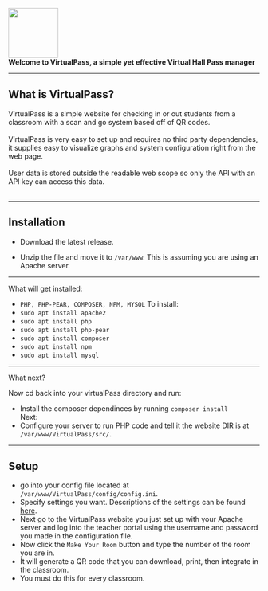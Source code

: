 <img src="https://raw.githubusercontent.com/Duedot43/VirtualPass/9964b06f96132ceec968d2db11fc68c2f3a31fe8/src/Images/preview.png" width="100" height=auto onclick='location="https://virtualpass.net"'></img><br>
**Welcome to VirtualPass, a simple yet effective Virtual Hall Pass manager**<br>
***
## What is VirtualPass?
VirtualPass is a simple website for checking in or out students from a classroom with a scan and go system based off of QR codes.<br><br>
VirtualPass is very easy to set up and requires no third party dependencies, it supplies easy to visualize graphs and system configuration right from the web page.<br><br>
User data is stored outside the readable web scope so only the API with an API key can access this data.<br><br>
***
## Installation
* Download the latest release.<br>

* Unzip the file and move it to `/var/www`. This is assuming you are using an Apache server.<br>

-------------------------------------------------------------------------------------------------------------------------------------------------------------------

What will get installed:
*   `PHP, PHP-PEAR, COMPOSER, NPM, MYSQL`
To install:
*  `sudo apt install apache2`
*  `sudo apt install php`
*  `sudo apt install php-pear`
*  `sudo apt install composer`
*  `sudo apt install npm`
*  `sudo apt install mysql`<br>

***
What next?

Now cd back into your virtualPass directory and run: 
* Install the composer dependinces by running `composer install`<br>
Next:
* Configure your server to run PHP code and tell it the website DIR is at `/var/www/VirtualPass/src/`.
***
## Setup
* go into your config file located at `/var/www/VirtualPass/config/config.ini`.
* Specify settings you want. Descriptions of the settings can be found [here](https://github.com/Duedot43/VirtualPass/wiki).
* Next go to the VirtualPass website you just set up with your Apache server and log into the teacher portal using the username and password you made in the configuration file.
* Now click the `Make Your Room` button and type the number of the room you are in.
* It will generate a QR code that you can download, print, then integrate in the classroom.
* You must do this for every classroom.

